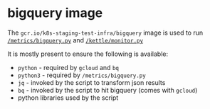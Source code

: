 # bigquery image

The `gcr.io/k8s-staging-test-infra/bigquery` image is used to run [`/metrics/bigquery.py`] and [`/kettle/monitor.py`]

It is mostly present to ensure the following is available:
- `python` - required by `gcloud` and `bq`
- `python3` - required by `/metrics/bigquery.py`
- `jq` - invoked by the script to transform json results
- `bq` - invoked by the script to hit bigquery (comes with `gcloud`)
- python libraries used by the script

[`/metrics/bigquery.py`]: /metrics
[`/kettle/monitor.py`]: /kettle/monitor.py
